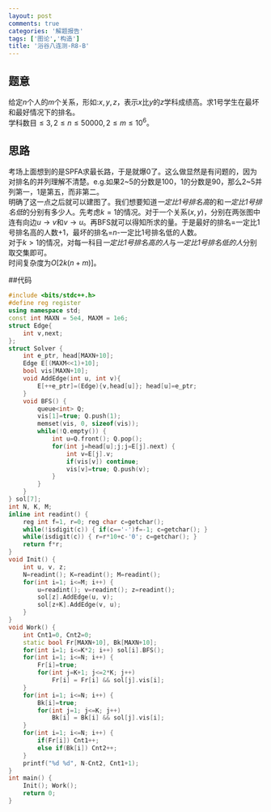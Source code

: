 ```yaml
---
layout: post
comments: true
categories: '解题报告'
tags: ['图论','构造']
title: '浴谷八连测-R8-B'
---
```


## 题意
给定$n$个人的$m$个关系，形如:$x, y, z$，表示$x$比$y$的$z$学科成绩高。求1号学生在最坏和最好情况下的排名。           
学科数目$\leq 3,2\leq n \leq 50000, 2\leq m \leq 10^6$。
<!--more-->
## 思路
考场上面想到的是SPFA求最长路，于是就爆0了。这么做显然是有问题的，因为对排名的并列理解不清楚。e.g.如果2~5的分数是100，1的分数是90，那么2~5并列第一，1是第五，而非第二。         
明确了这一点之后就可以建图了。我们想要知道*一定比1号排名高*的和*一定比1号排名低*的分别有多少人。先考虑$k=1$的情况。对于一个关系$(x,y)$，分别在两张图中连有向边$u\rightarrow v$和$v\rightarrow u$。再BFS就可以得知所求的量。于是最好的排名=一定比1号排名高的人数+1，最坏的排名=$n$-一定比1号排名低的人数。           
对于$k>1$的情况，对每一科目*一定比1号排名高的人*与*一定比1号排名低的人*分别取交集即可。         
时间复杂度为$O[2k(n+m)]$。

##代码
```cpp
#include <bits/stdc++.h>
#define reg register
using namespace std;
const int MAXN = 5e4, MAXM = 1e6;
struct Edge{
    int v,next;
};
struct Solver {
    int e_ptr, head[MAXN+10];
    Edge E[(MAXM<<1)+10];
    bool vis[MAXN+10];
    void AddEdge(int u, int v){
        E[++e_ptr]=(Edge){v,head[u]}; head[u]=e_ptr;
    }
    void BFS() {
        queue<int> Q; 
        vis[1]=true; Q.push(1); 
        memset(vis, 0, sizeof(vis));
        while(!Q.empty()) {
            int u=Q.front(); Q.pop(); 
            for(int j=head[u];j;j=E[j].next) {
                int v=E[j].v;
                if(vis[v]) continue;
                vis[v]=true; Q.push(v);
            }
        }
    }
} sol[7];
int N, K, M;
inline int readint() {
    reg int f=1, r=0; reg char c=getchar();
    while(!isdigit(c)) { if(c=='-')f=-1; c=getchar(); }
    while(isdigit(c)) { r=r*10+c-'0'; c=getchar(); }
    return f*r;
}
void Init() {
    int u, v, z;
    N=readint(); K=readint(); M=readint();
    for(int i=1; i<=M; i++) {
        u=readint(); v=readint(); z=readint();
        sol[z].AddEdge(u, v);
        sol[z+K].AddEdge(v, u);
    }
}
void Work() {
    int Cnt1=0, Cnt2=0;
    static bool Fr[MAXN+10], Bk[MAXN+10];
    for(int i=1; i<=K*2; i++) sol[i].BFS();
    for(int i=1; i<=N; i++) {
        Fr[i]=true;
        for(int j=K+1; j<=2*K; j++) 
            Fr[i] = Fr[i] && sol[j].vis[i];
    }
    for(int i=1; i<=N; i++) {
        Bk[i]=true;
        for(int j=1; j<=K; j++) 
            Bk[i] = Bk[i] && sol[j].vis[i];
    }
    for(int i=1; i<=N; i++) {
        if(Fr[i]) Cnt1++;
        else if(Bk[i]) Cnt2++;
    }
    printf("%d %d", N-Cnt2, Cnt1+1);
}
int main() {
    Init(); Work();
    return 0;
}
```
